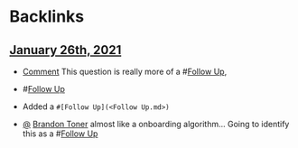 
# Backlinks
## [January 26th, 2021](<January 26th, 2021.md>)
- [Comment](<Comment.md>) This question is really more of a #[Follow Up](<Follow Up.md>),

- #[Follow Up](<Follow Up.md>)

- Added a `#[Follow Up](<Follow Up.md>)`

- [@](<@.md>) [Brandon Toner](<Brandon Toner.md>) almost like a onboarding algorithm... Going to identify this as a #[Follow Up](<Follow Up.md>)

